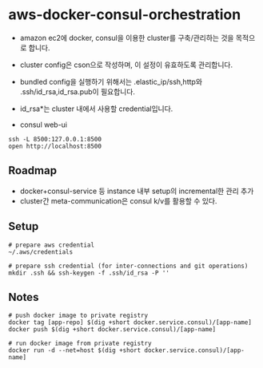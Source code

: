 aws-docker-consul-orchestration
===============================

* amazon ec2에 docker, consul을 이용한 cluster를 구축/관리하는 것을 목적으로 합니다.
* cluster config은 cson으로 작성하며, 이 설정이 유효하도록 관리합니다.

* bundled config을 실행하기 위해서는 .elastic_ip/ssh,http와 .ssh/id_rsa,id_rsa.pub이 필요합니다.
* id_rsa*는 cluster 내에서 사용할 credential입니다.

* consul web-ui
```
ssh -L 8500:127.0.0.1:8500 
open http://localhost:8500
```

Roadmap
-------
 * docker+consul-service 등 instance 내부 setup의 incremental한 관리 추가
  * cluster간 meta-communication은 consul k/v를 활용할 수 있다.

Setup
-----
```
# prepare aws credential
~/.aws/credentials

# prepare ssh credential (for inter-connections and git operations)
mkdir .ssh && ssh-keygen -f .ssh/id_rsa -P ''
```
 

Notes
-----
```
# push docker image to private registry
docker tag [app-repo] $(dig +short docker.service.consul)/[app-name]
docker push $(dig +short docker.service.consul)/[app-name]

# run docker image from private registry
docker run -d --net=host $(dig +short docker.service.consul)/[app-name]
```